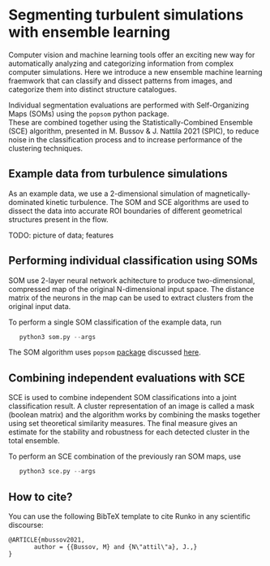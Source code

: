 # Segmenting turbulent simulations with ensemble learning

Computer vision and machine learning tools offer an exciting new way for automatically analyzing and categorizing information from complex computer simulations.
Here we introduce a new ensemble machine learning fraemwork that can classify and dissect patterns from images, and categorize them into distinct structure catalogues.

Individual segmentation evaluations are performed with Self-Organizing Maps (SOMs) using the `popsom` python package.   
These are combined together using the Statistically-Combined Ensemble (SCE) algorithm, presented in M. Bussov & J. Nattila 2021 (SPIC), to reduce noise in the classification process and to increase performance of the clustering techniques.


## Example data from turbulence simulations

As an example data, we use a 2-dimensional simulation of magnetically-dominated kinetic turbulence.
The SOM and SCE algorithms are used to dissect the data into accurate ROI boundaries of different geometrical structures present in the flow.

TODO: picture of data; features


## Performing individual classification using SOMs

SOM use 2-layer neural network achitecture to produce two-dimensional, compressed map of the original N-dimensional input space.
The distance matrix of the neurons in the map can be used to extract clusters from the original input data.

To perform a single SOM classification of the example data, run
```python
   python3 som.py --args
```

The SOM algorithm uses `popsom` [package](https://github.com/njali2001/popsom) discussed [here](https://digitalcommons.uri.edu/theses/1244/).

## Combining independent evaluations with SCE

SCE is used to combine independent SOM classifications into a joint classification result.
A cluster representation of an image is called a mask (boolean matrix) and the algorithm works by combining the masks together using set theoretical similarity measures.
The final measure gives an estimate for the stability and robustness for each detected cluster in the total ensemble.

To perform an SCE combination of the previously ran SOM maps, use
```python
   python3 sce.py --args
```


## How to cite?

You can use the following BibTeX template to cite Runko in any scientific discourse:
```
@ARTICLE{mbussov2021,
       author = {{Bussov, M} and {N\"attil\"a}, J.,}
}
```

